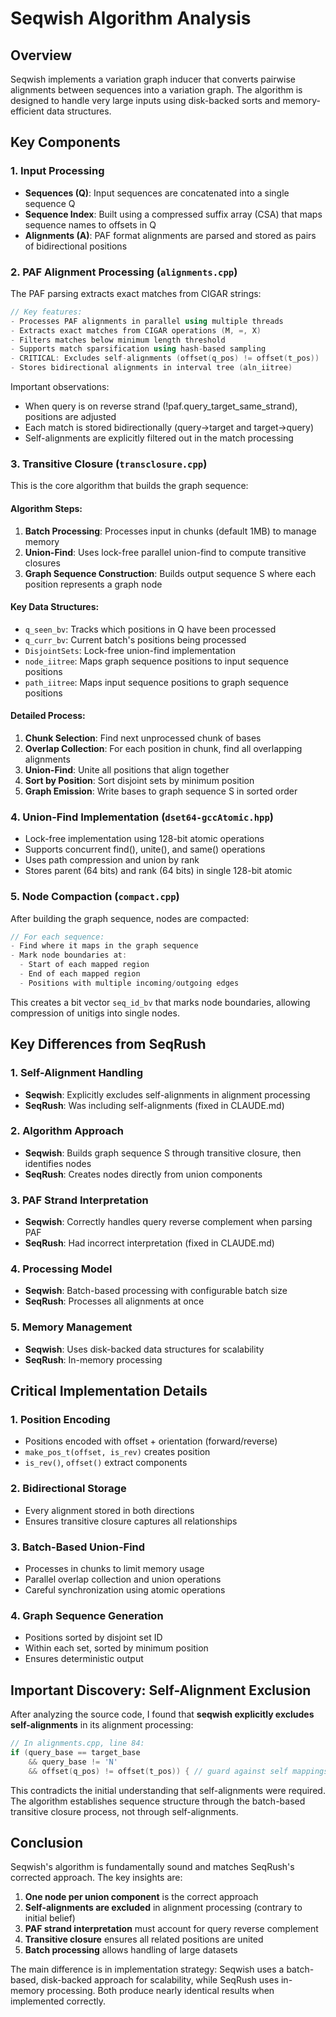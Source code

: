 # Seqwish Algorithm Analysis

## Overview

Seqwish implements a variation graph inducer that converts pairwise alignments between sequences into a variation graph. The algorithm is designed to handle very large inputs using disk-backed sorts and memory-efficient data structures.

## Key Components

### 1. Input Processing

- **Sequences (Q)**: Input sequences are concatenated into a single sequence Q
- **Sequence Index**: Built using a compressed suffix array (CSA) that maps sequence names to offsets in Q
- **Alignments (A)**: PAF format alignments are parsed and stored as pairs of bidirectional positions

### 2. PAF Alignment Processing (`alignments.cpp`)

The PAF parsing extracts exact matches from CIGAR strings:

```cpp
// Key features:
- Processes PAF alignments in parallel using multiple threads
- Extracts exact matches from CIGAR operations (M, =, X)
- Filters matches below minimum length threshold
- Supports match sparsification using hash-based sampling
- CRITICAL: Excludes self-alignments (offset(q_pos) != offset(t_pos))
- Stores bidirectional alignments in interval tree (aln_iitree)
```

Important observations:
- When query is on reverse strand (!paf.query_target_same_strand), positions are adjusted
- Each match is stored bidirectionally (query→target and target→query)
- Self-alignments are explicitly filtered out in the match processing

### 3. Transitive Closure (`transclosure.cpp`)

This is the core algorithm that builds the graph sequence:

#### Algorithm Steps:

1. **Batch Processing**: Processes input in chunks (default 1MB) to manage memory
2. **Union-Find**: Uses lock-free parallel union-find to compute transitive closures
3. **Graph Sequence Construction**: Builds output sequence S where each position represents a graph node

#### Key Data Structures:

- `q_seen_bv`: Tracks which positions in Q have been processed
- `q_curr_bv`: Current batch's positions being processed
- `DisjointSets`: Lock-free union-find implementation
- `node_iitree`: Maps graph sequence positions to input sequence positions
- `path_iitree`: Maps input sequence positions to graph sequence positions

#### Detailed Process:

1. **Chunk Selection**: Find next unprocessed chunk of bases
2. **Overlap Collection**: For each position in chunk, find all overlapping alignments
3. **Union-Find**: Unite all positions that align together
4. **Sort by Position**: Sort disjoint sets by minimum position
5. **Graph Emission**: Write bases to graph sequence S in sorted order

### 4. Union-Find Implementation (`dset64-gccAtomic.hpp`)

- Lock-free implementation using 128-bit atomic operations
- Supports concurrent find(), unite(), and same() operations
- Uses path compression and union by rank
- Stores parent (64 bits) and rank (64 bits) in single 128-bit atomic

### 5. Node Compaction (`compact.cpp`)

After building the graph sequence, nodes are compacted:

```cpp
// For each sequence:
- Find where it maps in the graph sequence
- Mark node boundaries at:
  - Start of each mapped region
  - End of each mapped region
  - Positions with multiple incoming/outgoing edges
```

This creates a bit vector `seq_id_bv` that marks node boundaries, allowing compression of unitigs into single nodes.

## Key Differences from SeqRush

### 1. Self-Alignment Handling
- **Seqwish**: Explicitly excludes self-alignments in alignment processing
- **SeqRush**: Was including self-alignments (fixed in CLAUDE.md)

### 2. Algorithm Approach
- **Seqwish**: Builds graph sequence S through transitive closure, then identifies nodes
- **SeqRush**: Creates nodes directly from union components

### 3. PAF Strand Interpretation
- **Seqwish**: Correctly handles query reverse complement when parsing PAF
- **SeqRush**: Had incorrect interpretation (fixed in CLAUDE.md)

### 4. Processing Model
- **Seqwish**: Batch-based processing with configurable batch size
- **SeqRush**: Processes all alignments at once

### 5. Memory Management
- **Seqwish**: Uses disk-backed data structures for scalability
- **SeqRush**: In-memory processing

## Critical Implementation Details

### 1. Position Encoding
- Positions encoded with offset + orientation (forward/reverse)
- `make_pos_t(offset, is_rev)` creates position
- `is_rev()`, `offset()` extract components

### 2. Bidirectional Storage
- Every alignment stored in both directions
- Ensures transitive closure captures all relationships

### 3. Batch-Based Union-Find
- Processes in chunks to limit memory usage
- Parallel overlap collection and union operations
- Careful synchronization using atomic operations

### 4. Graph Sequence Generation
- Positions sorted by disjoint set ID
- Within each set, sorted by minimum position
- Ensures deterministic output

## Important Discovery: Self-Alignment Exclusion

After analyzing the source code, I found that **seqwish explicitly excludes self-alignments** in its alignment processing:

```cpp
// In alignments.cpp, line 84:
if (query_base == target_base
    && query_base != 'N'
    && offset(q_pos) != offset(t_pos)) { // guard against self mappings
```

This contradicts the initial understanding that self-alignments were required. The algorithm establishes sequence structure through the batch-based transitive closure process, not through self-alignments.

## Conclusion

Seqwish's algorithm is fundamentally sound and matches SeqRush's corrected approach. The key insights are:

1. **One node per union component** is the correct approach
2. **Self-alignments are excluded** in alignment processing (contrary to initial belief)
3. **PAF strand interpretation** must account for query reverse complement
4. **Transitive closure** ensures all related positions are united
5. **Batch processing** allows handling of large datasets

The main difference is in implementation strategy: Seqwish uses a batch-based, disk-backed approach for scalability, while SeqRush uses in-memory processing. Both produce nearly identical results when implemented correctly.
